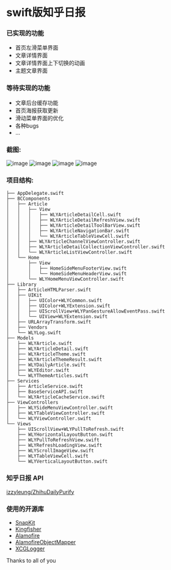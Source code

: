 # swift版知乎日报

### 已实现的功能
* 首页左滑菜单界面
* 文章详情界面
* 文章详情界面上下切换的动画
* 主题文章界面

### 等待实现的功能
* 文章后台缓存功能
* 首页海报获取更新
* 滑动菜单界面的优化
* 各种bugs
* ...

### 截图:

![image](Images/1.png)
![image](Images/2.png)
![image](Images/3.png)
![image](Images/4.png)

### 项目结构:
```
├── AppDelegate.swift
├── BCComponents
│   ├── Article
│   │   ├── View
│   │   │   ├── WLYArticleDetailCell.swift
│   │   │   ├── WLYArticleDetailRefreshView.swift
│   │   │   ├── WLYArticleDetailToolBarView.swift
│   │   │   ├── WLYArticleNavigationBar.swift
│   │   │   └── WLYArticleTableViewCell.swift
│   │   ├── WLYArticleChannelViewController.swift
│   │   ├── WLYArticleDetailCollectionViewController.swift
│   │   └── WLYArticleListViewController.swift
│   └── Home
│       ├── View
│       │   ├── HomeSideMenuFooterView.swift
│       │   └── HomeSideMenuHeaderView.swift
│       └── WLYHomeMenuViewController.swift
├── Library
│   ├── ArticleHTMLParser.swift
│   ├── UIKit
│   │   ├── UIColor+WLYCommon.swift
│   │   ├── UIColor+WLYExtension.swift
│   │   ├── UIScrollView+WLYPanGestureAllowEventPass.swift
│   │   └── UIView+WLYExtension.swift
│   ├── URLArrayTransform.swift
│   ├── Vendors
│   └── WLYLog.swift
├── Models
│   ├── WLYArticle.swift
│   ├── WLYArticleDetail.swift
│   ├── WLYArticleTheme.swift
│   ├── WLYArticleThemeResult.swift
│   ├── WLYDailyArticle.swift
│   ├── WLYEditor.swift
│   └── WLYThemeArticles.swift
├── Services
│   ├── ArticleService.swift
│   ├── BaseServiceAPI.swift
│   └── WLYArticleCacheService.swift
├── ViewControllers
│   ├── WLYSideMenuViewController.swift
│   ├── WLYTableViewController.swift
│   └── WLYViewController.swift
└── Views
    ├── UIScrollView+WLYPullToRefresh.swift
    ├── WLYHorizontalLayoutButton.swift
    ├── WLYPullToRefreshView.swift
    ├── WLYRefreshLoadingView.swift
    ├── WLYScrollImageView.swift
    ├── WLYTableViewCell.swift
    └── WLYVerticalLayoutButton.swift
```

### 知乎日报 API 
[izzyleung/ZhihuDailyPurify](https://github.com/izzyleung/ZhihuDailyPurify/wiki/%E7%9F%A5%E4%B9%8E%E6%97%A5%E6%8A%A5-API-%E5%88%86%E6%9E%90)

### 使用的开源库
* [SnapKit](https://github.com/SnapKit/SnapKit)
* [Kingfisher](https://github.com/onevcat/Kingfisher)
* [Alamofire](https://github.com/Alamofire/Alamofire)
* [AlamofireObjectMapper](https://github.com/tristanhimmelman/AlamofireObjectMapper)
* [XCGLogger](https://github.com/DaveWoodCom/XCGLogger)
 
 
Thanks to all of you